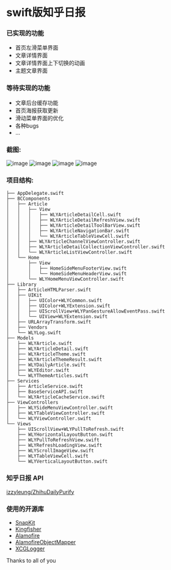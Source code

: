 # swift版知乎日报

### 已实现的功能
* 首页左滑菜单界面
* 文章详情界面
* 文章详情界面上下切换的动画
* 主题文章界面

### 等待实现的功能
* 文章后台缓存功能
* 首页海报获取更新
* 滑动菜单界面的优化
* 各种bugs
* ...

### 截图:

![image](Images/1.png)
![image](Images/2.png)
![image](Images/3.png)
![image](Images/4.png)

### 项目结构:
```
├── AppDelegate.swift
├── BCComponents
│   ├── Article
│   │   ├── View
│   │   │   ├── WLYArticleDetailCell.swift
│   │   │   ├── WLYArticleDetailRefreshView.swift
│   │   │   ├── WLYArticleDetailToolBarView.swift
│   │   │   ├── WLYArticleNavigationBar.swift
│   │   │   └── WLYArticleTableViewCell.swift
│   │   ├── WLYArticleChannelViewController.swift
│   │   ├── WLYArticleDetailCollectionViewController.swift
│   │   └── WLYArticleListViewController.swift
│   └── Home
│       ├── View
│       │   ├── HomeSideMenuFooterView.swift
│       │   └── HomeSideMenuHeaderView.swift
│       └── WLYHomeMenuViewController.swift
├── Library
│   ├── ArticleHTMLParser.swift
│   ├── UIKit
│   │   ├── UIColor+WLYCommon.swift
│   │   ├── UIColor+WLYExtension.swift
│   │   ├── UIScrollView+WLYPanGestureAllowEventPass.swift
│   │   └── UIView+WLYExtension.swift
│   ├── URLArrayTransform.swift
│   ├── Vendors
│   └── WLYLog.swift
├── Models
│   ├── WLYArticle.swift
│   ├── WLYArticleDetail.swift
│   ├── WLYArticleTheme.swift
│   ├── WLYArticleThemeResult.swift
│   ├── WLYDailyArticle.swift
│   ├── WLYEditor.swift
│   └── WLYThemeArticles.swift
├── Services
│   ├── ArticleService.swift
│   ├── BaseServiceAPI.swift
│   └── WLYArticleCacheService.swift
├── ViewControllers
│   ├── WLYSideMenuViewController.swift
│   ├── WLYTableViewController.swift
│   └── WLYViewController.swift
└── Views
    ├── UIScrollView+WLYPullToRefresh.swift
    ├── WLYHorizontalLayoutButton.swift
    ├── WLYPullToRefreshView.swift
    ├── WLYRefreshLoadingView.swift
    ├── WLYScrollImageView.swift
    ├── WLYTableViewCell.swift
    └── WLYVerticalLayoutButton.swift
```

### 知乎日报 API 
[izzyleung/ZhihuDailyPurify](https://github.com/izzyleung/ZhihuDailyPurify/wiki/%E7%9F%A5%E4%B9%8E%E6%97%A5%E6%8A%A5-API-%E5%88%86%E6%9E%90)

### 使用的开源库
* [SnapKit](https://github.com/SnapKit/SnapKit)
* [Kingfisher](https://github.com/onevcat/Kingfisher)
* [Alamofire](https://github.com/Alamofire/Alamofire)
* [AlamofireObjectMapper](https://github.com/tristanhimmelman/AlamofireObjectMapper)
* [XCGLogger](https://github.com/DaveWoodCom/XCGLogger)
 
 
Thanks to all of you